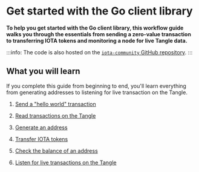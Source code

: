# Get started with the Go client library

**To help you get started with the Go client library, this workflow guide walks you through the essentials from sending a zero-value transaction to transferring IOTA tokens and monitoring a node for live Tangle data.**

:::info:
The code is also hosted on the [`iota-community` GitHub repository](https://github.com/iota-community/go-iota-workshop).
:::

## What you will learn

If you complete this guide from beginning to end, you'll learn everything from generating addresses to listening for live transaction on the Tangle.

1. [Send a "hello world" transaction](../go/send-your-first-bundle.md)

2. [Read transactions on the Tangle](../go/read-transactions.md)

3. [Generate an address](../go/generate-an-address.md)

4. [Transfer IOTA tokens](../go/transfer-iota-tokens.md)

5. [Check the balance of an address](../go/check-balance.md)

6. [Listen for live transactions on the Tangle](../go/listen-for-transactions.md)
